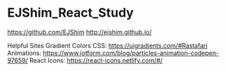 # EJShim_React_Study

https://github.com/EJShim
http://ejshim.github.io/

Helpful Sites
Gradient Colors CSS: https://uigradients.com/#Rastafari
Animations: https://www.jotform.com/blog/particles-animation-codepen-97659/
React Icons: https://react-icons.netlify.com/#/
